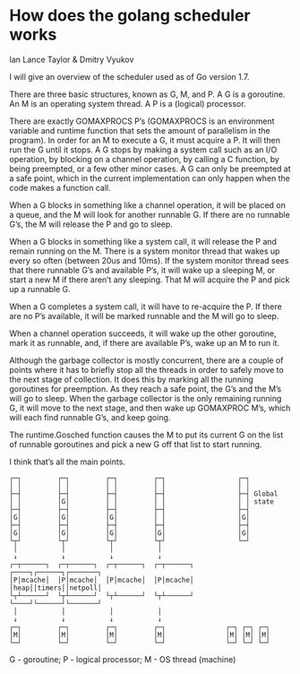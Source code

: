 # How does the golang scheduler works

Ian Lance Taylor & Dmitry Vyukov


I will give an overview of the scheduler used as of Go version 1.7.

There are three basic structures, known as G, M, and P. A G is a goroutine. An M
is an operating system thread. A P is a (logical) processor.

There are exactly GOMAXPROCS P’s (GOMAXPROCS is an environment variable and
runtime function that sets the amount of parallelism in the program). In order
for an M to execute a G, it must acquire a P. It will then run the G until it
stops. A G stops by making a system call such as an I/O operation, by blocking
on a channel operation, by calling a C function, by being preempted, or a few
other minor cases. A G can only be preempted at a safe point, which in the
current implementation can only happen when the code makes a function call.

When a G blocks in something like a channel operation, it will be placed on a
queue, and the M will look for another runnable G. If there are no runnable
G’s, the M will release the P and go to sleep.

When a G blocks in something like a system call, it will release the P and
remain running on the M. There is a system monitor thread that wakes up every so
often (between 20us and 10ms). If the system monitor thread sees that there
runnable G’s and available P’s, it will wake up a sleeping M, or start a new M
if there aren’t any sleeping. That M will acquire the P and pick up a runnable
G.

When a G completes a system call, it will have to re-acquire the P. If there are
no P’s available, it will be marked runnable and the M will go to sleep.

When a channel operation succeeds, it will wake up the other goroutine, mark it
as runnable, and, if there are available P’s, wake up an M to run it.

Although the garbage collector is mostly concurrent, there are a couple of
points where it has to briefly stop all the threads in order to safely move to
the next stage of collection. It does this by marking all the running goroutines
for preemption. As they reach a safe point, the G’s and the M’s will go to
sleep. When the garbage collector is the only remaining running G, it will move
to the next stage, and then wake up GOMAXPROC M’s, which will each find runnable
G’s, and keep going.

The runtime.Gosched function causes the M to put its current G on the list of
runnable goroutines and pick a new G off that list to start running.

I think that’s all the main points.


```text
┌─┐         ┌─┐         ┌─┐         ┌─┐                  ┌─┐
│ │         │ │         │ │         │ │                  │ │
├─┤         ├─┤         ├─┤         ├─┤                  ├─┤ Global
│ │         │G│         │ │         │ │                  │ │ state
├─┤         ├─┤         ├─┤         ├─┤                  ├─┤
│G│         │G│         │G│         │ │                  │G│
├─┤         ├─┤         ├─┤         ├─┤                  ├─┤
│G│         │G│         │G│         │G│                  │G│
└┬┘         └┬┘         └┬┘         └┬┘                  └─┘
 │           │           │           │
 ↓           ↓           ↓           ↓
┌─┬──────┐  ┌─┬──────┐  ┌─┬──────┐  ┌─┬──────┐     ┌────┐┌──────┐┌───────┐
│P│mcache│  │P│mcache│  │P│mcache│  │P│mcache│     │heap││timers││netpoll│
└┬┴──────┘  └┬┴──────┘  └┬┴──────┘  └┬┴──────┘     └────┘└──────┘└───────┘
 │           │           │           │
 ↓           ↓           ↓           ↓
┌─┐         ┌─┐         ┌─┐         ┌─┐               ┌─┐ ┌─┐ ┌─┐
│M│         │M│         │M│         │M│               │M│ │M│ │M│
└─┘         └─┘         └─┘         └─┘               └─┘ └─┘ └─┘
```

G - goroutine; P - logical processor; M - OS thread (machine)
